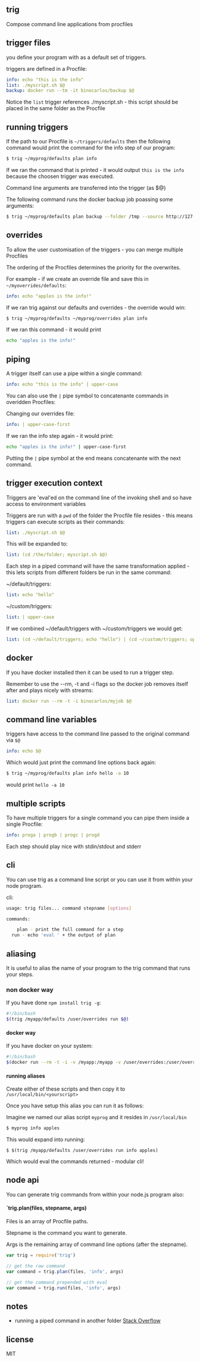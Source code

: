 ## trig

Compose command line applications from procfiles

## trigger files

you define your program with as a default set of triggers.

triggers are defined in a Procfile:

```yaml
info: echo "this is the info"
list: ./myscript.sh $@
backup: docker run --tm -it binocarlos/backup $@
```

Notice the `list` trigger references ./myscript.sh - this script should be placed in the same folder as the Procfile

## running triggers

If the path to our Procfile is `~/triggers/defaults` then the following command would print the command for the info step of our program:

```bash
$ trig ~/myprog/defaults plan info
```

If we ran the command that is printed - it would output `this is the info` because the choosen trigger was executed.

Command line arguments are transferred into the trigger (as $@)

The following command runs the docker backup job poassing some arguments:

```bash
$ trig ~/myprog/defaults plan backup --folder /tmp --source http://127.0.0.1:95858
```

## overrides

To allow the user customisation of the triggers - you can merge multiple Procfiles

The ordering of the Procfiles determines the priority for the overwrites.

For example - if we create an override file and save this in `~/myoverrides/defaults`:

```yaml
info: echo "apples is the info!"
```

If we ran trig against our defaults and overrides - the override would win:

```bash
$ trig ~/myprog/defaults ~/myprog/overrides plan info
```

If we ran this command - it would print 

```bash
echo "apples is the info!"
```

## piping

A trigger itself can use a pipe within a single command:

```yaml
info: echo "this is the info" | upper-case
```

You can also use the `|` pipe symbol to concatenante commands in overidden Procfiles:

Changing our overrides file:

```yaml
info: | upper-case-first
```

If we ran the info step again - it would print:

```bash
echo "apples is the info!" | upper-case-first
```

Putting the `|` pipe symbol at the end means concatenante with the next command.

## trigger execution context

Triggers are 'eval'ed on the command line of the invoking shell and so have access to environment variables

Triggers are run with a `pwd` of the folder the Procfile file resides - this means triggers can execute scripts as their commands:

```yaml
list: ./myscript.sh $@
```

This will be expanded to:

```yaml
list: (cd /the/folder; myscript.sh $@)
```

Each step in a piped command will have the same transformation applied - this lets scripts from different folders be run in the same command:

~/default/triggers:
```yaml
list: echo "hello"
```

~/custom/triggers:
```yaml
list: | upper-case
```

If we combined ~/default/triggers with ~/custom/triggers we would get:

```yaml
list: (cd ~/default/triggers; echo "hello") | (cd ~/custom/triggers; upper-case)
```

## docker

If you have docker installed then it can be used to run a trigger step.

Remember to use the --rm, -t and -i flags so the docker job removes itself after and plays nicely with streams:

```yaml
list: docker run --rm -t -i binocarlos/myjob $@
```

## command line variables

triggers have access to the command line passed to the original command via `$@`

```yaml
info: echo $@
```

Which would just print the command line options back again:

```bash
$ trig ~/myprog/defaults plan info hello -a 10
```

would print `hello -a 10`

## multiple scripts

To have multiple triggers for a single command you can pipe them inside a single Procfile:

```yaml
info: proga | progb | progc | progd
```

Each step should play nice with stdin/stdout and stderr

## cli

You can use trig as a command line script or you can use it from within your node program.

cli:

```bash
usage: trig files... command stepname [options]

commands:

	plan - print the full command for a step 
  run - echo 'eval ' + the output of plan

```

## aliasing

It is useful to alias the name of your program to the trig command that runs your steps.

### non docker way

If you have done `npm install trig -g`:

```bash
#!/bin/bash
$(trig /myapp/defaults /user/overrides run $@)
```

#### docker way

If you have docker on your system:

```bash
#!/bin/bash
$(docker run --rm -t -i -v /myapp:/myapp -v /user/overrides:/user/overrides binocarlos/trig /myapp/defaults /user/overrides/triggers run $@)
```

#### running aliases

Create either of these scripts and then copy it to `/usr/local/bin/<yourscript>`

Once you have setup this alias you can run it as follows:

Imagine we named our alias script `myprog` and it resides in `/usr/local/bin`

```bash
$ myprog info apples
```

This would expand into running:

```
$ $(trig /myapp/defaults /user/overrides run info apples)
```

Which would eval the commands returned - modular cli!

## node api

You can generate trig commands from within your node.js program also:

#### `trig.plan(files, stepname, args)

Files is an array of Procfile paths.

Stepname is the command you want to generate.

Args is the remaining array of command line options (after the stepname).

```js
var trig = require('trig')

// get the raw command
var command = trig.plan(files, 'info', args)

// get the command prepended with eval
var command = trig.run(files, 'info', args)
```

## notes

 * running a piped command in another folder [Stack Overflow](http://stackoverflow.com/questions/9394896/can-i-pipe-between-commands-and-run-the-programs-from-different-directories)

## license

MIT